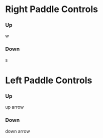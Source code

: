 # Right Paddle Controls
### Up
w
### Down
s


# Left Paddle Controls
### Up
up arrow
### Down
down arrow
